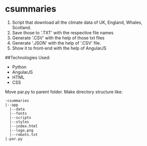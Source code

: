 # csummaries

1. Script that download all the climate data of UK, England, Whales, Scotland.
2. Save those to '.TXT' with the respective file names
3. Generate '.CSV' with the help of those txt files
4. Generate '.JSON' with the help of '.CSV' file.
5. Show it to front-end with the help of AngularJS

##Technologies Used:
- Python
- AngularJS
- HTML
- CSS

Move par.py to parent folder.
Make directory structure like:
```
-csummaries
|--app
  |--data
  |--fonts
  |--scripts
  |--styles
  |--index.html
  |--logo.png
  |--robots.txt
|-par.py
```
